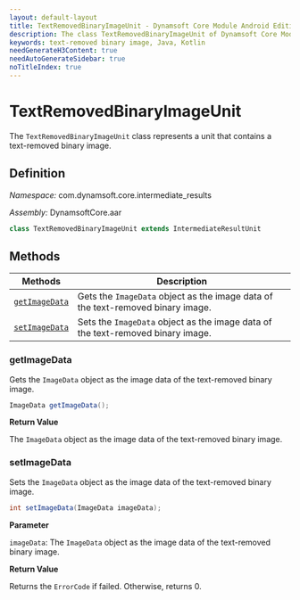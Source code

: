 ```yaml
---
layout: default-layout
title: TextRemovedBinaryImageUnit - Dynamsoft Core Module Android Edition API Reference
description: The class TextRemovedBinaryImageUnit of Dynamsoft Core Module represents a unit that contains a text-removed binary image.
keywords: text-removed binary image, Java, Kotlin
needGenerateH3Content: true
needAutoGenerateSidebar: true
noTitleIndex: true
---
```


# TextRemovedBinaryImageUnit

The `TextRemovedBinaryImageUnit` class represents a unit that contains a text-removed binary image.

## Definition

*Namespace:* com.dynamsoft.core.intermediate_results

*Assembly:* DynamsoftCore.aar

```java
class TextRemovedBinaryImageUnit extends IntermediateResultUnit
```

## Methods

| Methods | Description |
| ------- | ----------- |
| [`getImageData`](#getimagedata) | Gets the `ImageData` object as the image data of the text-removed binary image. |
| [`setImageData`](#setimagedata) | Sets the `ImageData` object as the image data of the text-removed binary image. |

### getImageData

Gets the `ImageData` object as the image data of the text-removed binary image.

```java
ImageData getImageData();
```

**Return Value**

The `ImageData` object as the image data of the text-removed binary  image.

### setImageData

Sets the `ImageData` object as the image data of the text-removed binary image.

```java
int setImageData(ImageData imageData);
```

**Parameter**

`imageData`: The `ImageData` object as the image data of the text-removed binary image.

**Return Value**

Returns the `ErrorCode` if failed. Otherwise, returns 0.
